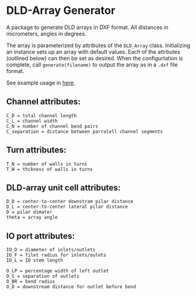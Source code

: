 # DLD-Array Generator

A package to generate DLD arrays in DXF format. All distances in micrometers, angles in degrees.

The array is parameterized by attributes of the `DLD_Array` class. Initializing an instance sets up an array with default values. Each of the attrbutes (outlined below) can then be set as desired. When the configurtation is complete, call `generate(filename)` to output the array as in a `.dxf` file format.

See example usage in [here](blob/master/dld_array_generator_example.py). 

## Channel attributes:
    C_D = total channel length
    C_L = channel width
    C_N = number of channel bend pairs
    C_separation = distance between parralell channel segments

## Turn attributes:
    T_N = number of walls in turns
    T_W = thckness of walls in turns

## DLD-array unit cell attributes:
    D_D = center-to-center downstram pilar distance
    D_L = center-to-center lateral pilar distance
    D = pilar dimater
    theta = array angle

## IO port attributes:
    IO_D = diameter of inlets/outlets
    IO_F = filet radius for inlets/oulets
    IO_L = IO stem length

    O_LP = percentage width of left outlet
    O_S = separation of outlets
    O_BR = bend radius
    O_D = downstream distance for outlet before bend
